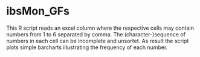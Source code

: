 # ibsMon_GFs

This R script reads an excel column where the respective cells may contain numbers from 1 to 6 separated by comma. The (character-)sequence of numbers in each cell can be incomplete and unsortet. As result the script plots simple barcharts illustrating the frequency of each number. 

